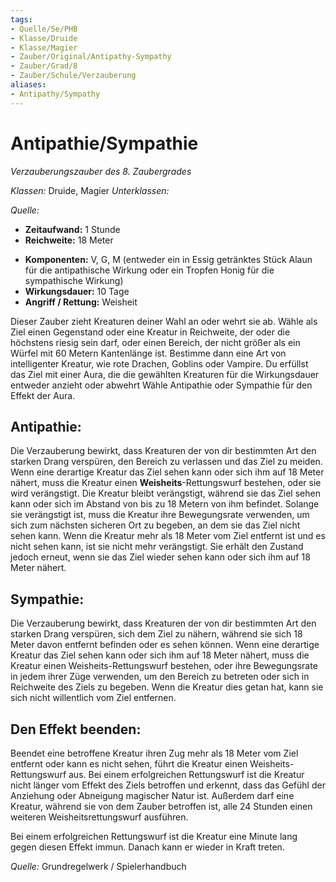 ```yaml
---
tags:
- Quelle/5e/PHB
- Klasse/Druide
- Klasse/Magier
- Zauber/Original/Antipathy-Sympathy
- Zauber/Grad/8
- Zauber/Schule/Verzauberung
aliases: 
- Antipathy/Sympathy
---
```

# Antipathie/Sympathie
_Verzauberungszauber des 8. Zaubergrades_  

_Klassen:_ Druide, Magier
_Unterklassen:_

_Quelle:_

- **Zeitaufwand:** 1 Stunde
- **Reichweite:** 18 Meter
*   **Komponenten:** V, G, M (entweder ein in Essig getränktes Stück Alaun für die antipathische Wirkung oder ein Tropfen Honig für die sympathische Wirkung)
*   **Wirkungsdauer:** 10 Tage
*   **Angriff / Rettung:** Weisheit

Dieser Zauber zieht Kreaturen deiner Wahl an oder wehrt sie ab. Wähle als Ziel einen Gegenstand oder eine Kreatur in Reichweite, der oder die höchstens riesig sein darf, oder einen Bereich, der nicht größer als ein Würfel mit 60 Metern Kantenlänge ist. Bestimme dann eine Art von intelligenter Kreatur, wie rote Drachen, Goblins oder Vampire. Du erfüllst das Ziel mit einer Aura, die die gewählten Kreaturen für die Wirkungsdauer entweder anzieht oder abwehrt Wähle Antipathie oder Sympathie für den Effekt der Aura.

**Antipathie:**
---------------

Die Verzauberung bewirkt, dass Kreaturen der von dir bestimmten Art den starken Drang verspüren, den Bereich zu verlassen und das Ziel zu meiden. Wenn eine derartige Kreatur das Ziel sehen kann oder sich ihm auf 18 Meter nähert, muss die Kreatur einen **Weisheits**\-Rettungswurf bestehen, oder sie wird verängstigt. Die Kreatur bleibt verängstigt, während sie das Ziel sehen kann oder sich im Abstand von bis zu 18 Metern von ihm befindet. Solange sie verängstigt ist, muss die Kreatur ihre Bewegungsrate verwenden, um sich zum nächsten sicheren Ort zu begeben, an dem sie das Ziel nicht sehen kann. Wenn die Kreatur mehr als 18 Meter vom Ziel entfernt ist und es nicht sehen kann, ist sie nicht mehr verängstigt. Sie erhält den Zustand jedoch erneut, wenn sie das Ziel wieder sehen kann oder sich ihm auf 18 Meter nähert.

**Sympathie:**
--------------

Die Verzauberung bewirkt, dass Kreaturen der von dir bestimmten Art den starken Drang verspüren, sich dem Ziel zu nähern, während sie sich 18 Meter davon entfernt befinden oder es sehen können. Wenn eine derartige Kreatur das Ziel sehen kann oder sich ihm auf 18 Meter nähert, muss die Kreatur einen Weisheits-Rettungswurf bestehen, oder ihre Bewegungsrate in jedem ihrer Züge verwenden, um den Bereich zu betreten oder sich in Reichweite des Ziels zu begeben. Wenn die Kreatur dies getan hat, kann sie sich nicht willentlich vom Ziel entfernen.

**Den Effekt beenden:**
-----------------------

Beendet eine betroffene Kreatur ihren Zug mehr als 18 Meter vom Ziel entfernt oder kann es nicht sehen, führt die Kreatur einen Weisheits-Rettungswurf aus. Bei einem erfolgreichen Rettungswurf ist die Kreatur nicht länger vom Effekt des Ziels betroffen und erkennt, dass das Gefühl der Anziehung oder Abneigung magischer Natur ist. Außerdem darf eine Kreatur, während sie von dem Zauber betroffen ist, alle 24 Stunden einen weiteren Weisheitsrettungswurf ausführen.

Bei einem erfolgreichen Rettungswurf ist die Kreatur eine Minute lang gegen diesen Effekt immun. Danach kann er wieder in Kraft treten.

_Quelle:_ Grundregelwerk / Spielerhandbuch